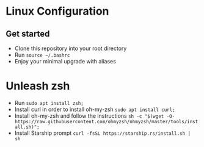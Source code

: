 # Linux Configuration

## Get started

- Clone this repository into your root directory
- Run `source ~/.bashrc`
- Enjoy your minimal upgrade with aliases

# Unleash zsh

- Run `sudo apt install zsh;`
- Install curl in order to install oh-my-zsh `sudo apt install curl;`
- Install oh-my-zsh and follow the instructions `sh -c "$(wget -O- https://raw.githubusercontent.com/ohmyzsh/ohmyzsh/master/tools/install.sh)";`
- Install Starship prompt `curl -fsSL https://starship.rs/install.sh | sh`